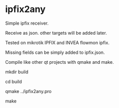 # ipfix2any

Simple ipfix receiver.

Receive as json. other targets will be added later.

Tested on mikrotik IPFIX and INVEA flowmon ipfix.

Missing fields can be simply added to ipfix.json.

Compile like other qt projects with qmake and make.

mkdir build

cd build

qmake ../ipfix2any.pro

make

